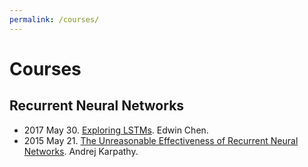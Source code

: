 ```yaml
---
permalink: /courses/
---
```

# Courses

## Recurrent Neural Networks

* 2017 May 30. [Exploring LSTMs](http://blog.echen.me/2017/05/30/exploring-lstms/). Edwin Chen.
* 2015 May 21. [The Unreasonable Effectiveness of Recurrent Neural Networks](http://karpathy.github.io/2015/05/21/rnn-effectiveness/). Andrej Karpathy.
